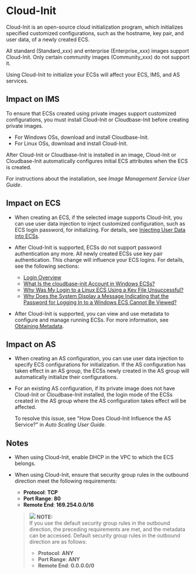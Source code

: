# Cloud-Init<a name="EN-US_TOPIC_0048642616"></a>

Cloud-Init is an open-source cloud initialization program, which initializes specified customized configurations, such as the hostname, key pair, and user data, of a newly created ECS.

All standard \(Standard\_xxx\) and enterprise \(Enterprise\_xxx\) images support Cloud-Init. Only certain community images \(Community\_xxx\) do not support it.

Using Cloud-Init to initialize your ECSs will affect your ECS, IMS, and AS services.

## Impact on IMS<a name="section1150469610136"></a>

To ensure that ECSs created using private images support customized configurations, you must install Cloud-Init or Cloudbase-Init before creating private images.

-   For Windows OSs, download and install Cloudbase-Init.
-   For Linux OSs, download and install Cloud-Init.

After Cloud-Init or Cloudbase-Init is installed in an image, Cloud-Init or Cloudbase-Init automatically configures initial ECS attributes when the ECS is created.

For instructions about the installation, see  _Image Management Service User Guide_.

## Impact on ECS<a name="section2746706105950"></a>

-   When creating an ECS, if the selected image supports Cloud-Init, you can use user data injection to inject customized configuration, such as ECS login password, for initializing. For details, see  [Injecting User Data into ECSs](injecting-user-data-into-ecss.md).
-   After Cloud-Init is supported, ECSs do not support password authentication any more. All newly created ECSs use key pair authentication. This change will influence your ECS logins. For details, see the following sections:
    -   [Login Overview](login-overview-(linux).md)
    -   [What Is the cloudbase-init Account in Windows ECSs?](what-is-the-cloudbase-init-account-in-windows-ecss.md)
    -   [Why Was My Login to a Linux ECS Using a Key File Unsuccessful?](why-was-my-login-to-a-linux-ecs-using-a-key-file-unsuccessful.md)
    -   [Why Does the System Display a Message Indicating that the Password for Logging In to a Windows ECS Cannot Be Viewed?](why-does-the-system-display-a-message-indicating-that-the-password-for-logging-in-to-a-windows-ecs-c.md)

-   After Cloud-Init is supported, you can view and use metadata to configure and manage running ECSs. For more information, see  [Obtaining Metadata](obtaining-metadata.md).

## Impact on AS<a name="section4202207210118"></a>

-   When creating an AS configuration, you can use user data injection to specify ECS configurations for initialization. If the AS configuration has taken effect in an AS group, the ECSs newly created in the AS group will automatically initialize their configurations.
-   For an existing AS configuration, if its private image does not have Cloud-Init or Cloudbase-Init installed, the login mode of the ECSs created in the AS group where the AS configuration takes effect will be affected.

    To resolve this issue, see "How Does Cloud-Init Influence the AS Service?" in  _Auto Scaling User Guide_.


## Notes<a name="section44995720162019"></a>

-   When using Cloud-Init, enable DHCP in the VPC to which the ECS belongs.
-   When using Cloud-Init, ensure that security group rules in the outbound direction meet the following requirements:

    -   **Protocol**:  **TCP**
    -   **Port Range**:  **80**
    -   **Remote End**:  **169.254.0.0/16**

    >![](/images/icon-note.gif) **NOTE:**   
    >If you use the default security group rules in the outbound direction, the preceding requirements are met, and the metadata can be accessed. Default security group rules in the outbound direction are as follows:  
    >-   **Protocol**:  **ANY**  
    >-   **Port Range**:  **ANY**  
    >-   **Remote End**:  **0.0.0.0/0**  


